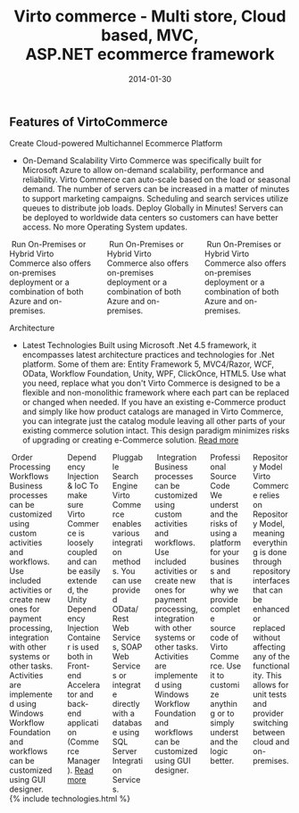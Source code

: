 ﻿---
layout: post
title: Virto commerce - Multi store, Cloud based, MVC, ASP.NET ecommerce framework
description: Virto commerce - Multi store, Cloud based, MVC, ASP.NET ecommerce framework
date: 2014-01-30
permalink: /pages/for-developers
tags : 
- for-developers
- developers
- commerce
---
<article role="main" class="main">
	<div class="for-dev __responsive">
		<h2>Features of VirtoCommerce</h2>
		<p class="sub-title">Create Cloud-powered Multichannel Ecommerce Platform</p>
		<ul class="list">
			<li class="list-item">
				<div class="list-info">
					<span class="title">On-Demand Scalability</span>
					<span class="descr">Virto Commerce was specifically built for Microsoft Azure to allow on-demand scalability, performance and reliability. Virto Commerce can auto-scale based on the load or seasonal demand. The number of servers can be increased in a matter of minutes to support marketing campaigns. Scheduling and search services utilize queues to distribute job loads.</span>
					<span class="title">Deploy Globally in Minutes!</span>
					<span class="descr">Servers can be deployed to worldwide data centers so customers can have better access. No more Operating System updates.</span>
				</div>
				<img alt="" src="/Content/images/for-dev/features-cloud.png" class="list-img">
			</li>
		</ul>
		<div class="columns three">
			<div class="column">
				<img alt="" src="/Content/images/for-dev/features-cloud-onpremise.png">
				<span class="title">Run On-Premises or Hybrid</span>
				<span class="descr">Virto Commerce also offers on-premises deployment or a combination of both Azure and on-premises.</span>
			</div>
			<div class="column">
				<img alt="" src="/Content/images/for-dev/features-cloud-assets.png">
				<span class="title">Run On-Premises or Hybrid</span>
				<span class="descr">Virto Commerce also offers on-premises deployment or a combination of both Azure and on-premises.</span>
			</div>
			<div class="column">
				<img alt="" src="/Content/images/for-dev/features-cloud-search.png">
				<span class="title">Run On-Premises or Hybrid</span>
				<span class="descr">Virto Commerce also offers on-premises deployment or a combination of both Azure and on-premises.</span>
			</div>
		</div>
		<p class="sub-title">Architecture</p>
		<ul class="list">
			<li class="list-item">
				<div class="list-info">
					<span class="title">Latest Technologies</span>
					<span class="descr">Built using Microsoft .Net 4.5 framework, it encompasses latest architecture practices and technologies for .Net platform. Some of them are: Entity Framework 5, MVC4/Razor, WCF, OData, Workflow Foundation, Unity, WPF, ClickOnce, HTML5.</span>
					<span class="title">Use what you need, replace what you don't</span>
					<span class="descr">Virto Commerce is designed to be a flexible and non-monolithic framework where each part can be replaced or changed when needed. If you have an existing e-Commerce product and simply like how product catalogs are managed in Virto Commerce, you can integrate just the catalog module leaving all other parts of your existing commerce solution intact. This design paradigm minimizes risks of upgrading or creating e-Commerce solution.</span>
					<a class="link" href="">Read more</a>
				</div>
				<img alt="" src="/Content/images/for-dev/features-architecture.png" class="list-img">
			</li>
		</ul>
		<div class="columns three">
			<div class="column">
				<img alt="" src="/Content/images/for-dev/features-architecture-workflow.png">
				<span class="title">Order Processing Workflows</span>
				<span class="descr">Business processes can be customized using custom activities and workflows. Use included activities or create new ones for payment processing, integration with other systems or other tasks. Activities are implemented using Windows Workflow Foundation and workflows can be customized using GUI designer.</span>
			</div>
			<div class="column">
				<img alt="" src="/Content/images/for-dev/features-architecture-dependency.png">
				<span class="title">Dependency Injection &amp; IoC</span>
				<span class="descr">To make sure Virto Commerce is loosely coupled and can be easily extended, the Unity Dependency Injection Container is used both in Front-end Accelerator and back-end application (Commerce Manager).</span>
				<a class="link" href="">Read more</a>
			</div>
			<div class="column">
				<img alt="" src="/Content/images/for-dev/features-architecture-search.png">
				<span class="title">Pluggable Search Engine</span>
				<span class="descr">Virto Commerce enables various integration methods. You can use provided OData/Rest Web Services, SOAP Web Services or integrate directly with a database using SQL Server Integration Services.</span>
			</div>
			<div class="column">
				<img alt="" src="/Content/images/for-dev/features-architecture-odata.png">
				<span class="title">Integration</span>
				<span class="descr">Business processes can be customized using custom activities and workflows. Use included activities or create new ones for payment processing, integration with other systems or other tasks. Activities are implemented using Windows Workflow Foundation and workflows can be customized using GUI designer.</span>
			</div>
			<div class="column">
				<img alt="" src="/Content/images/for-dev/features-architecture-source.png">
				<span class="title">Professional Source Code</span>
				<span class="descr">We understand the risks of using a platform for your business and that is why we provide complete source code of Virto Commerce. Use it to customize anything or to simply understand the logic better.</span>
			</div>
			<div class="column">
				<img alt="" src="/Content/images/for-dev/features-architecture-repository.png">
				<span class="title">Repository Model</span>
				<span class="descr">Virto Commerce relies on Repository Model, meaning everything is done through repository interfaces that can be enhanced or replaced without affecting any of the functionality. This allows for unit tests and provider switching between cloud and on-premises.</span>
			</div>
		</div>
	</div>
	{% include technologies.html %}
</article>